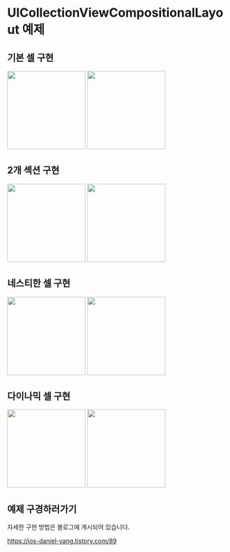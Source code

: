 # UICollectionViewCompositionalLayout 예제

기본 셀 구현
---
<img src = https://github.com/DanielY1108/CollectionView-CompositionalLayout_Demo/assets/109458498/06ff1c75-5378-45c0-89bc-09093e7ef246 width = 180>
<img src = https://github.com/DanielY1108/CollectionView-CompositionalLayout_Demo/assets/109458498/fa300822-fdf0-4cd2-836d-9c6a597cc12d width = 180>

2개 섹션 구현
---
<img src = https://github.com/DanielY1108/CollectionView-CompositionalLayout_Demo/assets/109458498/c85dddec-e490-42b8-bc2d-f94350293f53 width = 180>
<img src = https://github.com/DanielY1108/CollectionView-CompositionalLayout_Demo/assets/109458498/a5f2a8f3-039b-4979-a77c-2e17c9267695 width = 180>

네스티한 셀 구현
---
<img src = https://github.com/DanielY1108/CollectionView-CompositionalLayout_Demo/assets/109458498/dad6962c-677d-42ed-bc73-ebf7e7580ac8 width = 180>
<img src = https://github.com/DanielY1108/CollectionView-CompositionalLayout_Demo/assets/109458498/486c0edb-acb4-45c8-a316-5982b1f240d0 width = 180>

다이나믹 셀 구현
---
<img src = https://github.com/DanielY1108/CollectionView-CompositionalLayout_Demo/assets/109458498/3082eae0-dc02-4303-8bc2-391e071f2c79 width = 180>
<img src = https://github.com/DanielY1108/CollectionView-CompositionalLayout_Demo/assets/109458498/64dcc232-6961-49e1-b660-5e4c690b019d width = 180>


예제 구경하러가기
---
자세한 구현 방법은 블로그에 게시되어 있습니다.

<https://ios-daniel-yang.tistory.com/89>

